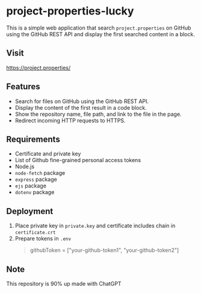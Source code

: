 # project-properties-lucky
This is a simple web application that search `project.properties` on GitHub using the GitHub REST API and display the first searched content in a block.
## Visit
https://project.properties/
## Features
* Search for files on GitHub using the GitHub REST API.
* Display the content of the first result in a code block.
* Show the repository name, file path, and link to the file in the page.
* Redirect incoming HTTP requests to HTTPS.
## Requirements
* Certificate and private key
* List of Github fine-grained personal access tokens 
* Node.js
* `node-fetch` package
* `express` package
* `ejs` package
* `dotenv` package
## Deployment
1. Place private key in `private.key` and certificate includes chain in `certificate.crt`
2. Prepare tokens in `.env`
    > githubToken = ["your-github-token1", "your-github-token2"]
## Note
This repository is 90% up made with ChatGPT
